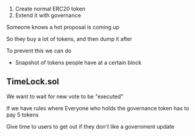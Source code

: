 1. Create normal ERC20 token
2. Extend it with governance

Someone knows a hot proposal is coming up

So they buy a lot of tokens, and then dump it after

To prevent this we can do

- Snapshot of tokens people have at a certain block

## TimeLock.sol

We want to wait for new vote to be "executed"

If we have rules where Everyone who holds the governance token has to pay 5 tokens

Give time to users to get out if they don't like a government update
